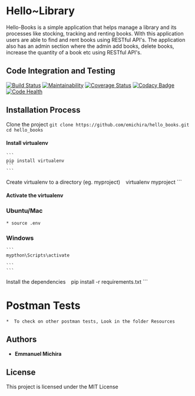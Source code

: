 # Hello~Library

Hello-Books is a simple application that helps manage a library and its processes like stocking, tracking and renting books. With this application users are able to find and rent books using RESTful API's. The application also has an admin section where the admin add books, delete books, increase the quantity of a book etc using RESTful API's.

## Code Integration and Testing
[![Build Status](https://travis-ci.org/emichira/Flask-Hello-Api.svg?branch=master)](https://travis-ci.org/emichira/Flask-Hello-Api) [![Maintainability](https://api.codeclimate.com/v1/badges/b92c5e43d5de4be7085b/maintainability)](https://codeclimate.com/github/emichira/Flask-Hello-Api/maintainability) [![Coverage Status](https://coveralls.io/repos/github/emichira/Flask-Hello-Api/badge.svg?branch=master)](https://coveralls.io/github/emichira/Flask-Hello-Api?branch=master)
[![Codacy Badge](https://api.codacy.com/project/badge/Grade/8d4476e1c37546cc8608ac5cbc290eeb)](https://www.codacy.com/app/emichira/Flask-Hello-Api?utm_source=github.com&amp;utm_medium=referral&amp;utm_content=emichira/Flask-Hello-Api&amp;utm_campaign=Badge_Grade)
[![Code Health](https://landscape.io/github/emichira/Flask-Hello-Api/master/landscape.svg?style=flat)](https://landscape.io/github/emichira/Flask-Hello-Api/master)

## Installation Process

Clone the project
    ```
    git clone https://github.com/emichira/hello_books.git
    cd hello_books
    ```

#### Install virtualenv

    ```
    pip install virtualenv
    ```
    ```
Create virtualenv to a directory (eg. myproject)
    ```
    ```
    virtualenv myproject
    ```

#### Activate the virtualenv

### Ubuntu/Mac

    * source .env

### Windows

    ```
    mypthon\Scripts\activate

    ```
    ```
Install the dependencies
    ```
    ```
    pip install -r requirements.txt
    ```

# Postman Tests

    *  To check on other postman tests, Look in the folder Resources

## Authors

* **Emmanuel Michira**

## License

This project is licensed under the MIT License
